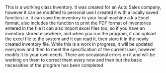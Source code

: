 This is a working class Inventory. It was created for an Auto Sales company, however it can be modified to personal use
I created it with a locally saved function.i.e. it can save the inventory to your local machine a.k.a Excel format, also includes the function to print the PDF format of inventories entered in the file
It can also import excel files too, so if you have an inventory stored elsewhere, and when you run the program, it can upload the excel file to the system and it can read it, then store it in the newly created inventory file.
While this is a work in progress, it will be updated everynow and then to meet the specification of the current user, however modify it to your own needs.
There are occasional errors on it and will be working on them to correct them every now and then but the basic necessities of the program has been completed
